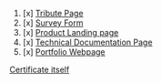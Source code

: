 1. [x] [Tribute Page](https://codepen.io/farid-izi-mid/pen/RwgvMqN)
2. [x] [Survey Form](https://codepen.io/farid-izi-mid/pen/qBjggbR)
3. [x] [Product Landing page](https://codepen.io/farid-izi-mid/pen/vYZbwqV)
4. [x] [Technical Documentation Page](https://codepen.io/farid-izi-mid/pen/VwWREWW?editors=1100)
5. [x] [Portfolio Webpage](https://codepen.io/farid-izi-mid/pen/zYzbMwE?editors=1100)


[Certificate itself](https://www.freecodecamp.org/certification/am_i_farid/responsive-web-design)
